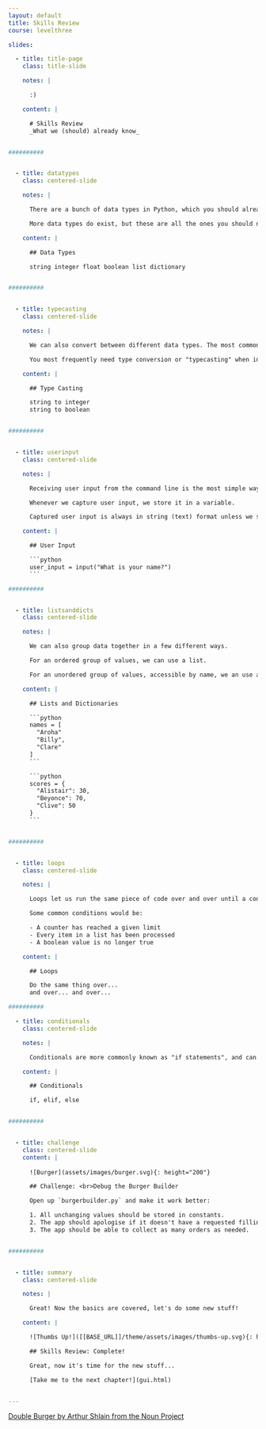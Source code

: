 ```yaml
---
layout: default
title: Skills Review
course: levelthree

slides:

  - title: title-page
    class: title-slide

    notes: |

      :)

    content: |

      # Skills Review
      _What we (should) already know_


##########


  - title: datatypes
    class: centered-slide

    notes: |

      There are a bunch of data types in Python, which you should already be familiar with.

      More data types do exist, but these are all the ones you should need.

    content: |

      ## Data Types

      string integer float boolean list dictionary


##########


  - title: typecasting
    class: centered-slide

    notes: |

      We can also convert between different data types. The most common conversion is turning a string into something more useful, like a number or a boolean.

      You most frequently need type conversion or "typecasting" when interpreting user input.

    content: |

      ## Type Casting

      string to integer
      string to boolean


##########


  - title: userinput
    class: centered-slide

    notes: |

      Receiving user input from the command line is the most simple way to have your user interact with your program.

      Whenever we capture user input, we store it in a variable.

      Captured user input is always in string (text) format unless we specifically convert it to something else.

    content: |

      ## User Input

      ```python
      user_input = input("What is your name?")
      ```

##########


  - title: listsanddicts
    class: centered-slide

    notes: |

      We can also group data together in a few different ways.

      For an ordered group of values, we can use a list.

      For an unordered group of values, accessible by name, we an use a dictionary.

    content: |

      ## Lists and Dictionaries

      ```python
      names = [
        "Aroha"
        "Billy",
        "Clare"
      ]
      ```

      ```python
      scores = {
        "Alistair": 30,
        "Beyonce": 70,
        "Clive": 50
      }
      ```


##########


  - title: loops
    class: centered-slide

    notes: |

      Loops let us run the same piece of code over and over until a condition is met.

      Some common conditions would be:

      - A counter has reached a given limit
      - Every item in a list has been processed
      - A boolean value is no longer true

    content: |

      ## Loops

      Do the same thing over...
      and over... and over...

##########

  - title: conditionals
    class: centered-slide

    notes: |

      Conditionals are more commonly known as "if statements", and can be used to only run a piece of code if a given condition evaluates to "true".

    content: |

      ## Conditionals

      if, elif, else


##########


  - title: challenge
    class: centered-slide
    content: |
      
      ![Burger](assets/images/burger.svg){: height="200"}

      ## Challenge: <br>Debug the Burger Builder

      Open up `burgerbuilder.py` and make it work better:

      1. All unchanging values should be stored in constants.
      2. The app should apologise if it doesn't have a requested filling.
      3. The app should be able to collect as many orders as needed.


##########


  - title: summary
    class: centered-slide

    notes: |

      Great! Now the basics are covered, let's do some new stuff!

    content: |

      ![Thumbs Up!]([[BASE_URL]]/theme/assets/images/thumbs-up.svg){: height="200"}

      ## Skills Review: Complete!

      Great, now it's time for the new stuff...

      [Take me to the next chapter!](gui.html)


---
```



[Double Burger by Arthur Shlain from the Noun Project](https://thenounproject.com/search/?q=burger&i=190703)